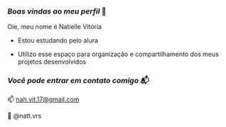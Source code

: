 ### _Boas vindas ao meu perfil_ 💙

  Oie, meu nome é Natielle Vitória

- Estou estudando pelo alura

- Utilizo esse espaço para organização e compartilhamento dos meus projetos desenvolvidos 


### _Você pode entrar em contato comigo_ 📬

📫 nah.vit.17@gmail.com

📱  @natt.vrs 
